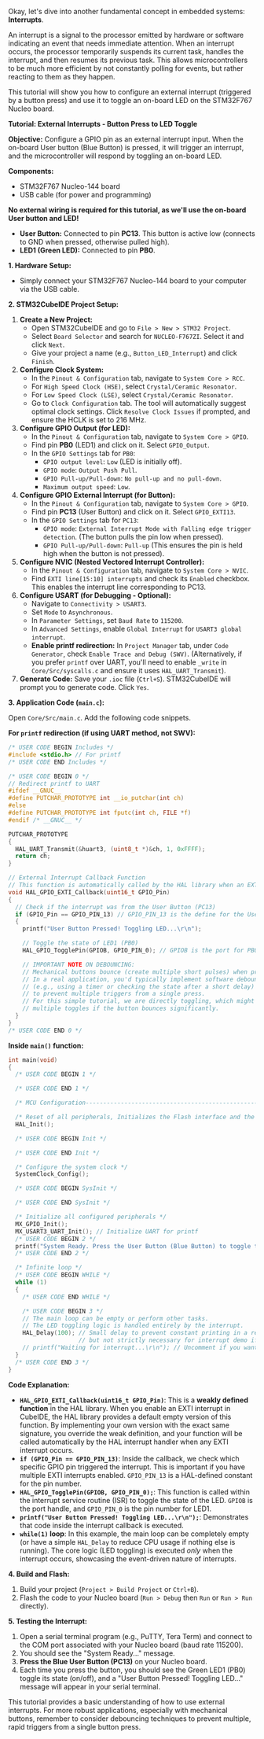 Okay, let's dive into another fundamental concept in embedded systems: **Interrupts**.

An interrupt is a signal to the processor emitted by hardware or software indicating an event that needs immediate attention. When an interrupt occurs, the processor temporarily suspends its current task, handles the interrupt, and then resumes its previous task. This allows microcontrollers to be much more efficient by not constantly polling for events, but rather reacting to them as they happen.

This tutorial will show you how to configure an external interrupt (triggered by a button press) and use it to toggle an on-board LED on the STM32F767 Nucleo board.

**Tutorial: External Interrupts - Button Press to LED Toggle**

**Objective:** Configure a GPIO pin as an external interrupt input. When the on-board User button (Blue Button) is pressed, it will trigger an interrupt, and the microcontroller will respond by toggling an on-board LED.

**Components:**

  * STM32F767 Nucleo-144 board
  * USB cable (for power and programming)

**No external wiring is required for this tutorial, as we'll use the on-board User button and LED\!**

  * **User Button:** Connected to pin **PC13**. This button is active low (connects to GND when pressed, otherwise pulled high).
  * **LED1 (Green LED):** Connected to pin **PB0**.

**1. Hardware Setup:**

  * Simply connect your STM32F767 Nucleo-144 board to your computer via the USB cable.

**2. STM32CubeIDE Project Setup:**

1.  **Create a New Project:**
      * Open STM32CubeIDE and go to `File > New > STM32 Project`.
      * Select `Board Selector` and search for `NUCLEO-F767ZI`. Select it and click `Next`.
      * Give your project a name (e.g., `Button_LED_Interrupt`) and click `Finish`.
2.  **Configure Clock System:**
      * In the `Pinout & Configuration` tab, navigate to `System Core > RCC`.
      * For `High Speed Clock (HSE)`, select `Crystal/Ceramic Resonator`.
      * For `Low Speed Clock (LSE)`, select `Crystal/Ceramic Resonator`.
      * Go to `Clock Configuration` tab. The tool will automatically suggest optimal clock settings. Click `Resolve Clock Issues` if prompted, and ensure the HCLK is set to 216 MHz.
3.  **Configure GPIO Output (for LED):**
      * In the `Pinout & Configuration` tab, navigate to `System Core > GPIO`.
      * Find pin **PB0** (LED1) and click on it. Select `GPIO_Output`.
      * In the `GPIO Settings` tab for `PB0`:
          * `GPIO output level`: `Low` (LED is initially off).
          * `GPIO mode`: `Output Push Pull`.
          * `GPIO Pull-up/Pull-down`: `No pull-up and no pull-down`.
          * `Maximum output speed`: `Low`.
4.  **Configure GPIO External Interrupt (for Button):**
      * In the `Pinout & Configuration` tab, navigate to `System Core > GPIO`.
      * Find pin **PC13** (User Button) and click on it. Select `GPIO_EXTI13`.
      * In the `GPIO Settings` tab for `PC13`:
          * `GPIO mode`: `External Interrupt Mode with Falling edge trigger detection`. (The button pulls the pin low when pressed).
          * `GPIO Pull-up/Pull-down`: `Pull-up` (This ensures the pin is held high when the button is not pressed).
5.  **Configure NVIC (Nested Vectored Interrupt Controller):**
      * In the `Pinout & Configuration` tab, navigate to `System Core > NVIC`.
      * Find `EXTI line[15:10] interrupts` and check its `Enabled` checkbox. This enables the interrupt line corresponding to PC13.
6.  **Configure USART (for Debugging - Optional):**
      * Navigate to `Connectivity > USART3`.
      * Set `Mode` to `Asynchronous`.
      * In `Parameter Settings`, set `Baud Rate` to `115200`.
      * In `Advanced Settings`, enable `Global Interrupt` for `USART3 global interrupt`.
      * **Enable printf redirection:** In `Project Manager` tab, under `Code Generator`, check `Enable Trace and Debug (SWV)`. (Alternatively, if you prefer `printf` over UART, you'll need to enable `_write` in `Core/Src/syscalls.c` and ensure it uses `HAL_UART_Transmit`).
7.  **Generate Code:** Save your `.ioc` file (`Ctrl+S`). STM32CubeIDE will prompt you to generate code. Click `Yes`.

**3. Application Code (`main.c`):**

Open `Core/Src/main.c`. Add the following code snippets.

**For `printf` redirection (if using UART method, not SWV):**

```c
/* USER CODE BEGIN Includes */
#include <stdio.h> // For printf
/* USER CODE END Includes */

/* USER CODE BEGIN 0 */
// Redirect printf to UART
#ifdef __GNUC__
#define PUTCHAR_PROTOTYPE int __io_putchar(int ch)
#else
#define PUTCHAR_PROTOTYPE int fputc(int ch, FILE *f)
#endif /* __GNUC__ */

PUTCHAR_PROTOTYPE
{
  HAL_UART_Transmit(&huart3, (uint8_t *)&ch, 1, 0xFFFF);
  return ch;
}

// External Interrupt Callback Function
// This function is automatically called by the HAL library when an EXTI interrupt occurs.
void HAL_GPIO_EXTI_Callback(uint16_t GPIO_Pin)
{
  // Check if the interrupt was from the User Button (PC13)
  if (GPIO_Pin == GPIO_PIN_13) // GPIO_PIN_13 is the define for the User Button on PC13
  {
    printf("User Button Pressed! Toggling LED...\r\n");

    // Toggle the state of LED1 (PB0)
    HAL_GPIO_TogglePin(GPIOB, GPIO_PIN_0); // GPIOB is the port for PB0

    // IMPORTANT NOTE ON DEBOUNCING:
    // Mechanical buttons bounce (create multiple short pulses) when pressed/released.
    // In a real application, you'd typically implement software debouncing
    // (e.g., using a timer or checking the state after a short delay)
    // to prevent multiple triggers from a single press.
    // For this simple tutorial, we are directly toggling, which might show
    // multiple toggles if the button bounces significantly.
  }
}
/* USER CODE END 0 */
```

**Inside `main()` function:**

```c
int main(void)
{
  /* USER CODE BEGIN 1 */

  /* USER CODE END 1 */

  /* MCU Configuration--------------------------------------------------------*/

  /* Reset of all peripherals, Initializes the Flash interface and the Systick. */
  HAL_Init();

  /* USER CODE BEGIN Init */

  /* USER CODE END Init */

  /* Configure the system clock */
  SystemClock_Config();

  /* USER CODE BEGIN SysInit */

  /* USER CODE END SysInit */

  /* Initialize all configured peripherals */
  MX_GPIO_Init();
  MX_USART3_UART_Init(); // Initialize UART for printf
  /* USER CODE BEGIN 2 */
  printf("System Ready. Press the User Button (Blue Button) to toggle the LED.\r\n");
  /* USER CODE END 2 */

  /* Infinite loop */
  /* USER CODE BEGIN WHILE */
  while (1)
  {
    /* USER CODE END WHILE */

    /* USER CODE BEGIN 3 */
    // The main loop can be empty or perform other tasks.
    // The LED toggling logic is handled entirely by the interrupt.
    HAL_Delay(100); // Small delay to prevent constant printing in a real application,
                    // but not strictly necessary for interrupt demo if no other code is here.
    // printf("Waiting for interrupt...\r\n"); // Uncomment if you want to see main loop running
  }
  /* USER CODE END 3 */
}
```

**Code Explanation:**

  * **`HAL_GPIO_EXTI_Callback(uint16_t GPIO_Pin)`**: This is a **weakly defined function** in the HAL library. When you enable an EXTI interrupt in CubeIDE, the HAL library provides a default empty version of this function. By implementing your own version with the exact same signature, you override the weak definition, and your function will be called automatically by the HAL interrupt handler when any EXTI interrupt occurs.
  * **`if (GPIO_Pin == GPIO_PIN_13)`**: Inside the callback, we check which specific GPIO pin triggered the interrupt. This is important if you have multiple EXTI interrupts enabled. `GPIO_PIN_13` is a HAL-defined constant for the pin number.
  * **`HAL_GPIO_TogglePin(GPIOB, GPIO_PIN_0);`**: This function is called within the interrupt service routine (ISR) to toggle the state of the LED. `GPIOB` is the port handle, and `GPIO_PIN_0` is the pin number for LED1.
  * **`printf("User Button Pressed! Toggling LED...\r\n");`**: Demonstrates that code inside the interrupt callback is executed.
  * **`while(1)` loop**: In this example, the main loop can be completely empty (or have a simple `HAL_Delay` to reduce CPU usage if nothing else is running). The core logic (LED toggling) is executed *only* when the interrupt occurs, showcasing the event-driven nature of interrupts.

**4. Build and Flash:**

1.  Build your project (`Project > Build Project` or `Ctrl+B`).
2.  Flash the code to your Nucleo board (`Run > Debug` then `Run` or `Run > Run` directly).

**5. Testing the Interrupt:**

1.  Open a serial terminal program (e.g., PuTTY, Tera Term) and connect to the COM port associated with your Nucleo board (baud rate 115200).
2.  You should see the "System Ready..." message.
3.  **Press the Blue User Button (PC13)** on your Nucleo board.
4.  Each time you press the button, you should see the Green LED1 (PB0) toggle its state (on/off), and a "User Button Pressed\! Toggling LED..." message will appear in your serial terminal.

This tutorial provides a basic understanding of how to use external interrupts. For more robust applications, especially with mechanical buttons, remember to consider debouncing techniques to prevent multiple, rapid triggers from a single button press.